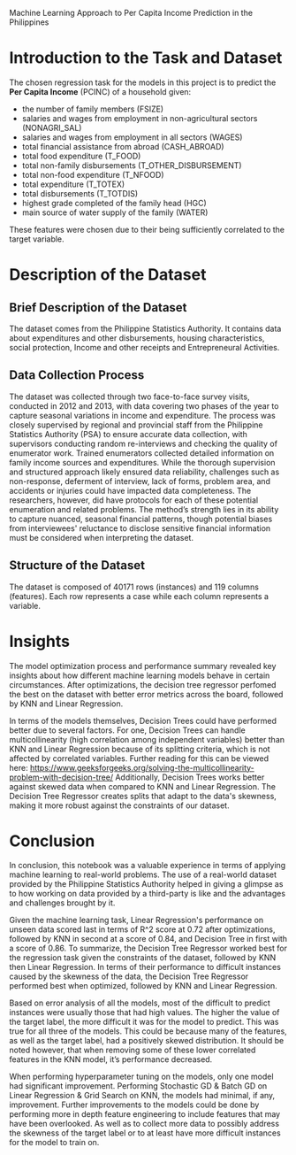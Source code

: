 Machine Learning Approach to Per Capita Income Prediction in the Philippines

# Introduction to the Task and Dataset

The chosen regression task for the models in this project is to predict the **Per Capita Income** (PCINC) of a household  given:
- the number of family members (FSIZE)
- salaries and wages from employment in non-agricultural sectors (NONAGRI_SAL)
- salaries and wages from employment in all sectors (WAGES)
- total financial assistance from abroad (CASH_ABROAD)
- total food expenditure (T_FOOD)
- total non-family disbursements (T_OTHER_DISBURSEMENT)
- total non-food expenditure (T_NFOOD)
- total expenditure (T_TOTEX)
- total disbursements (T_TOTDIS)
- highest grade completed of the family head (HGC)
- main source of water supply of the family (WATER)

These features were chosen due to their being sufficiently correlated to the target variable.

# Description of the Dataset

## Brief Description of the Dataset
The dataset comes from the Philippine Statistics Authority. It contains data about expenditures and other disbursements, housing characteristics, social protection, Income and other receipts and Entrepreneural Activities.

## Data Collection Process
The dataset was collected through two face-to-face survey visits, conducted in 2012 and 2013, with data covering two phases of the year to capture seasonal variations in income and expenditure. The process was closely supervised by regional and provincial staff from the Philippine Statistics Authority (PSA) to ensure accurate data collection, with supervisors conducting random re-interviews and checking the quality of enumerator work. Trained enumerators collected detailed information on family income sources and expenditures. While the thorough supervision and structured approach likely ensured data reliability, challenges such as non-response, deferment of interview, lack of forms, problem area, and accidents or injuries could have impacted data completeness. The researchers, however, did have protocols for each of these potential enumeration and related problems. The method’s strength lies in its ability to capture nuanced, seasonal financial patterns, though potential biases from interviewees' reluctance to disclose sensitive financial information must be considered when interpreting the dataset.

## Structure of the Dataset
The dataset is composed of 40171 rows (instances) and 119 columns (features). Each row represents a case while each column represents a variable.

# Insights
The model optimization process and performance summary revealed key insights about how different machine learning models behave in certain circumstances. After optimizations, the decision tree regressor perfomed the best on the dataset with better error metrics across the board, followed by KNN and Linear Regression.

In terms of the models themselves, Decision Trees could have performed better due to several factors. For one, Decision Trees can handle multicollinearity (high correlation among independent variables) better than KNN and Linear Regression because of its splitting criteria, which is not affected by correlated variables. Further reading for this can be viewed here: https://www.geeksforgeeks.org/solving-the-multicollinearity-problem-with-decision-tree/
Additionally, Decision Trees works better against skewed data when compared to KNN and Linear Regression. The Decision Tree Regressor creates splits that adapt to the data's skewness, making it more robust against the constraints of our dataset.

# Conclusion
In conclusion, this notebook was a valuable experience in terms of applying machine learning to real-world problems. The use of a real-world dataset provided by the Philippine Statistics Authority helped in giving a glimpse as to how working on data provided by a third-party is like and the advantages and challenges brought by it.

Given the machine learning task, Linear Regression's performance on unseen data scored last in terms of R^2 score at 0.72 after optimizations, followed by KNN in second at a score of 0.84, and Decision Tree in first with a score of 0.86. To summarize, the Decision Tree Regressor worked best for the regression task given the constraints of the dataset, followed by KNN then Linear Regression. In terms of their performance to difficult instances caused by the skewness of the data, the Decision Tree Regressor performed best when optimized, followed by KNN and Linear Regression.

Based on error analysis of all the models, most of the difficult to predict instances were usually those that had high values. The higher the value of the target label, the more difficult it was for the model to predict. This was true for all three of the models. This could be because many of the features, as well as the target label, had a positively skewed distribution. It should be noted however, that when removing some of these lower correlated features in the KNN model, it’s performance decreased.

When performing hyperparameter tuning on the models, only one model had significant improvement. Performing Stochastic GD & Batch GD on Linear Regression & Grid Search on KNN, the models had minimal, if any, improvement. Further improvements to the models could be done by performing more in depth feature engineering to include features that may have been overlooked. As well as to collect more data to possibly address the skewness of the target label or to at least have more difficult instances for the model to train on.

